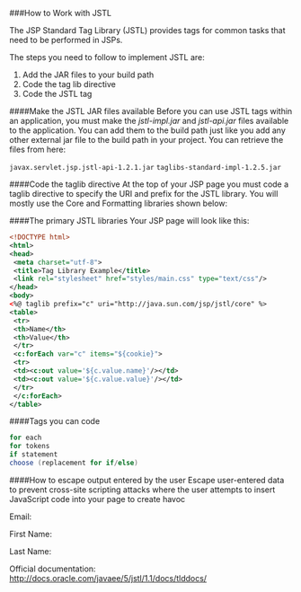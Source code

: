 <!--djw-->
<!--todo: finish how JSTL works... need example how to escape output.-->
###How to Work with JSTL

The JSP Standard Tag Library (JSTL) provides tags for common tasks that need to be performed in JSPs.

The steps you need to follow to implement JSTL are:
1. Add the JAR files to your build path
2. Code the tag lib directive
3. Code the JSTL tag

####Make the JSTL JAR files available
Before you can use JSTL tags within an application, you must make the *jstl-impl.jar* and *jstl-api.jar* files available to the application. You can add them to the build path just like you add any other external jar file to the build path in your project. You can retrieve the files from here:


```javax.servlet.jsp.jstl-api-1.2.1.jar```
```taglibs-standard-impl-1.2.5.jar```


####Code the taglib directive
At the top of your JSP page you must code a taglib directive to specify the URI and prefix for the JSTL library. You will mostly use the Core and Formatting libraries shown below:

####The primary JSTL libraries
Your JSP page will look like this:

```xml
<!DOCTYPE html>
<html>
<head>
 <meta charset="utf-8">
 <title>Tag Library Example</title>
 <link rel="stylesheet" href="styles/main.css" type="text/css"/>
</head>
<body>
<%@ taglib prefix="c" uri="http://java.sun.com/jsp/jstl/core" %>
<table>
 <tr>
 <th>Name</th>
 <th>Value</th>
 </tr>
 <c:forEach var="c" items="${cookie}"> 
 <tr>
 <td><c:out value='${c.value.name}'/></td>
 <td><c:out value='${c.value.value}'/></td>
 </tr>
 </c:forEach> 
</table>
```
 
####Tags you can code
```java
for each
for tokens
if statement
choose (replacement for if/else)
```

####How to escape output entered by the user
Escape user-entered data to prevent cross-site scripting attacks where the user attempts to insert JavaScript code into your page to create havoc

Email:

First Name:

Last Name:

Official documentation: http://docs.oracle.com/javaee/5/jstl/1.1/docs/tlddocs/

 